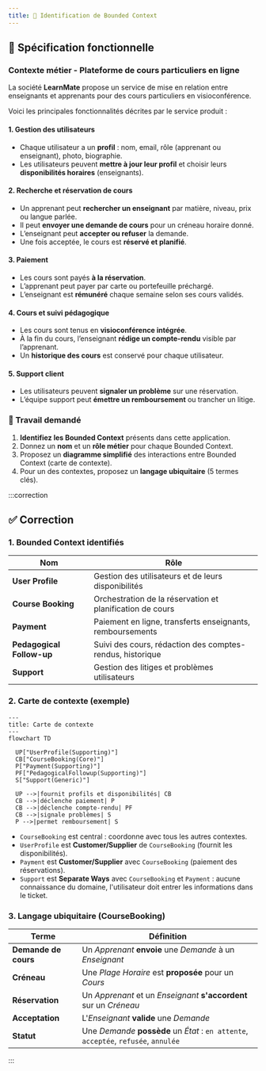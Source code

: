 ```yaml
---
title: 🧪 Identification de Bounded Context
---
```


## 📝 Spécification fonctionnelle

### **Contexte métier - Plateforme de cours particuliers en ligne**

La société **LearnMate** propose un service de mise en relation entre enseignants et apprenants pour des cours particuliers en visioconférence.

Voici les principales fonctionnalités décrites par le service produit :

#### 1. Gestion des utilisateurs

* Chaque utilisateur a un **profil** : nom, email, rôle (apprenant ou enseignant), photo, biographie.
* Les utilisateurs peuvent **mettre à jour leur profil** et choisir leurs **disponibilités horaires** (enseignants).

#### 2. Recherche et réservation de cours

* Un apprenant peut **rechercher un enseignant** par matière, niveau, prix ou langue parlée.
* Il peut **envoyer une demande de cours** pour un créneau horaire donné.
* L’enseignant peut **accepter ou refuser** la demande.
* Une fois acceptée, le cours est **réservé et planifié**.

#### 3. Paiement

* Les cours sont payés **à la réservation**.
* L’apprenant peut payer par carte ou portefeuille préchargé.
* L’enseignant est **rémunéré** chaque semaine selon ses cours validés.

#### 4. Cours et suivi pédagogique

* Les cours sont tenus en **visioconférence intégrée**.
* À la fin du cours, l’enseignant **rédige un compte-rendu** visible par l’apprenant.
* Un **historique des cours** est conservé pour chaque utilisateur.

#### 5. Support client

* Les utilisateurs peuvent **signaler un problème** sur une réservation.
* L’équipe support peut **émettre un remboursement** ou trancher un litige.

### 🎯 Travail demandé

1. **Identifiez les Bounded Context** présents dans cette application.
2. Donnez un **nom** et un **rôle métier** pour chaque Bounded Context.
3. Proposez un **diagramme simplifié** des interactions entre Bounded Context (carte de contexte).
4. Pour un des contextes, proposez un **langage ubiquitaire** (5 termes clés).

:::correction
## ✅ Correction

### 1. **Bounded Context identifiés**

| Nom                       | Rôle                                                      |
| ------------------------- | --------------------------------------------------------- |
| **User Profile**          | Gestion des utilisateurs et de leurs disponibilités       |
| **Course Booking**        | Orchestration de la réservation et planification de cours |
| **Payment**               | Paiement en ligne, transferts enseignants, remboursements |
| **Pedagogical Follow-up** | Suivi des cours, rédaction des comptes-rendus, historique |
| **Support**               | Gestion des litiges et problèmes utilisateurs             |


### 2. **Carte de contexte (exemple)**

```mermaid
---
title: Carte de contexte
---
flowchart TD

  UP["UserProfile(Supporting)"]
  CB["CourseBooking(Core)"]
  P["Payment(Supporting)"]
  PF["PedagogicalFollowup(Supporting)"]
  S["Support(Generic)"]

  UP -->|fournit profils et disponibilités| CB
  CB -->|déclenche paiement| P
  CB -->|déclenche compte-rendu| PF
  CB -->|signale problèmes| S
  P -->|permet remboursement| S
```

* `CourseBooking` est central : coordonne avec tous les autres contextes.
* `UserProfile` est **Customer/Supplier** de `CourseBooking` (fournit les disponibilités).
* `Payment` est **Customer/Supplier** avec `CourseBooking` (paiement des réservations).
* `Support` est **Separate Ways** avec `CourseBooking` et `Payment` : aucune connaissance du domaine, l'utilisateur doit entrer les informations dans le ticket.

### 3. **Langage ubiquitaire (CourseBooking)**

| Terme                | Définition                                                  |
| -------------------- | ----------------------------------------------------------- |
| **Demande de cours** | Un _Apprenant_ **envoie** une _Demande_ à un _Enseignant_            |
| **Créneau**          | Une _Plage Horaire_ est **proposée** pour un _Cours_                        |
| **Réservation**      | Un _Apprenant_ et un _Enseignant_ **s'accordent** sur un _Créneau_  |
| **Acceptation**      | L'_Enseignant_ **valide** une _Demande_ |
| **Statut**           | Une _Demande_ **possède** un _État_ : `en attente`, `acceptée`, `refusée`, `annulée` |


:::
